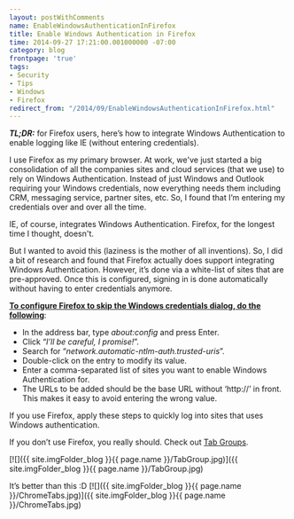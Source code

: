 ```yaml
---
layout: postWithComments
name: EnableWindowsAuthenticationInFirefox
title: Enable Windows Authentication in Firefox
time: 2014-09-27 17:21:00.001000000 -07:00
category: blog
frontpage: 'true'
tags:
- Security
- Tips
- Windows
- Firefox
redirect_from: "/2014/09/EnableWindowsAuthenticationInFirefox.html"
---
```

**_TL;DR:_** for Firefox users, here’s how to integrate Windows Authentication to enable logging like IE (without entering credentials). 

I use Firefox as my primary browser. At work, we've just started a big consolidation of all the companies sites and cloud services (that we use) to rely on Windows Authentication. Instead of just Windows and Outlook requiring your Windows credentials, now everything needs them including CRM, messaging service, partner sites, etc. So, I found that I’m entering my credentials over and over all the time.

IE, of course, integrates Windows Authentication. Firefox, for the longest time I thought, doesn't.

But I wanted to avoid this (laziness is the mother of all inventions). So, I did a bit of research and found that Firefox actually does support integrating Windows Authentication. However, it’s done via a white-list of sites that are pre-approved. Once this is configured, signing in is done automatically without having to enter credentials anymore.

**<u>To configure Firefox to skip the Windows credentials dialog, do the following</u>**:

*   In the address bar, type _about:config_ and press Enter.
*   Click “_I’ll be careful, I promise!_”.
*   Search for “_network.automatic-ntlm-auth.trusted-uris_”.
*   Double-click on the entry to modify its value.
*   Enter a comma-separated list of sites you want to enable Windows Authentication for.
*   The URLs to be added should be the base URL without ‘http://’ in front. This makes it easy to avoid entering the wrong value.

If you use Firefox, apply these steps to quickly log into sites that uses Windows authentication.

If you don’t use Firefox, you really should. Check out [Tab Groups](https://support.mozilla.org/en-US/kb/tab-groups-organize-tabs).

[![]({{ site.imgFolder_blog }}{{ page.name }}/TabGroup.jpg)]({{ site.imgFolder_blog }}{{ page.name }}/TabGroup.jpg)

It’s better than this :D
[![]({{ site.imgFolder_blog }}{{ page.name }}/ChromeTabs.jpg)]({{ site.imgFolder_blog }}{{ page.name }}/ChromeTabs.jpg)
